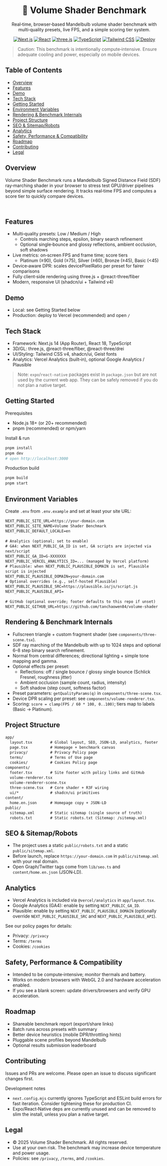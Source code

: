 <div align="center">

# 🔮 Volume Shader Benchmark

Real‑time, browser‑based Mandelbulb volume shader benchmark with multi‑quality presets, live FPS, and a simple scoring tier system.

[![Next.js](https://img.shields.io/badge/Next.js-14-000?logo=next.js)](https://nextjs.org/)
[![React](https://img.shields.io/badge/React-18-149ECA?logo=react&logoColor=fff)](https://react.dev/)
[![three.js](https://img.shields.io/badge/three.js-0.165-000?logo=three.js)](https://threejs.org/)
[![TypeScript](https://img.shields.io/badge/TypeScript-5-3178C6?logo=typescript&logoColor=fff)](https://www.typescriptlang.org/)
[![Tailwind CSS](https://img.shields.io/badge/Tailwind%20CSS-4-06B6D4?logo=tailwindcss&logoColor=fff)](https://tailwindcss.com/)
[![Deploy](https://img.shields.io/badge/Deploy-Vercel-000?logo=vercel&logoColor=fff)](https://vercel.com/)

</div>

> Caution: This benchmark is intentionally compute‑intensive. Ensure adequate cooling and power, especially on mobile devices.

## Table of Contents

- [Overview](#overview)
- [Features](#features)
- [Demo](#demo)
- [Tech Stack](#tech-stack)
- [Getting Started](#getting-started)
- [Environment Variables](#environment-variables)
- [Rendering & Benchmark Internals](#rendering--benchmark-internals)
- [Project Structure](#project-structure)
- [SEO & Sitemap/Robots](#seo--sitemaprobots)
- [Analytics](#analytics)
- [Safety, Performance & Compatibility](#safety-performance--compatibility)
- [Roadmap](#roadmap)
- [Contributing](#contributing)
- [Legal](#legal)

## Overview

Volume Shader Benchmark runs a Mandelbulb Signed Distance Field (SDF) ray‑marching shader in your browser to stress test GPU/driver pipelines beyond simple surface rendering. It tracks real‑time FPS and computes a score tier to quickly compare devices.

![screenshot](public/placeholder.jpg)

## Features

- Multi‑quality presets: Low / Medium / High
  - Controls marching steps, epsilon, binary search refinement
  - Optional single‑bounce and glossy reflections, ambient occlusion, soft shadows
- Live metrics: on‑screen FPS and frame time; score tiers
  - Platinum (≥90), Gold (≥75), Silver (≥60), Bronze (≥45), Basic (<45)
- Device‑aware DPR: scales devicePixelRatio per preset for fairer comparisons
- Fully client‑side rendering using three.js + @react-three/fiber
- Modern, responsive UI (shadcn/ui + Tailwind v4)

## Demo

- Local: see Getting Started below
- Production: deploy to Vercel (recommended) and open `/`

## Tech Stack

- Framework: Next.js 14 (App Router), React 18, TypeScript
- 3D/GL: three.js, @react-three/fiber, @react-three/drei
- UI/Styling: Tailwind CSS v4, shadcn/ui, Geist fonts
- Analytics: Vercel Analytics (built‑in), optional Google Analytics / Plausible

> Note: `expo`/`react-native` packages exist in `package.json` but are not used by the current web app. They can be safely removed if you do not plan a native target.

## Getting Started

Prerequisites

- Node.js 18+ (or 20+ recommended)
- pnpm (recommended) or npm/yarn

Install & run

```bash
pnpm install
pnpm dev
# open http://localhost:3000
```

Production build

```bash
pnpm build
pnpm start
```

## Environment Variables

Create `.env` from `.env.example` and set at least your site URL:

```env
NEXT_PUBLIC_SITE_URL=https://your-domain.com
NEXT_PUBLIC_SITE_NAME=Volume Shader Benchmark
NEXT_PUBLIC_DEFAULT_LOCALE=en

# Analytics (optional; set to enable)
# GA4: when NEXT_PUBLIC_GA_ID is set, GA scripts are injected via next/script
NEXT_PUBLIC_GA_ID=G-XXXXXXX
NEXT_PUBLIC_VERCEL_ANALYTICS_ID=... (managed by Vercel platform)
# Plausible: when NEXT_PUBLIC_PLAUSIBLE_DOMAIN is set, Plausible script is injected
NEXT_PUBLIC_PLAUSIBLE_DOMAIN=your-domain.com
# Optional overrides (e.g., self-hosted Plausible)
NEXT_PUBLIC_PLAUSIBLE_SRC=https://plausible.io/js/script.js
NEXT_PUBLIC_PLAUSIBLE_API=

# GitHub (optional override; footer defaults to this repo if unset)
NEXT_PUBLIC_GITHUB_URL=https://github.com/tanchaowen84/volume-shader
```

## Rendering & Benchmark Internals

- Fullscreen triangle + custom fragment shader (see `components/three-scene.tsx`).
- SDF ray marching of the Mandelbulb with up to 1024 steps and optional 6–8 step binary search refinement.
- Normal from central differences; directional lighting + simple tone mapping and gamma.
- Optional effects per preset:
  - Reflections: off / single bounce / glossy single bounce (Schlick Fresnel, roughness jitter)
  - Ambient occlusion (sample count, radius, intensity)
  - Soft shadow (step count, softness factor)
- Preset parameters: `getQualityParams(q)` in `components/three-scene.tsx`.
- Device DPR scaling per preset: see `components/volume-renderer.tsx`.
- Scoring: `score = clamp(FPS / 60 * 100, 0..100)`; tiers map to labels (Basic → Platinum).

## Project Structure

```
app/
  layout.tsx        # Global layout, SEO, JSON-LD, analytics, footer
  page.tsx          # Homepage + benchmark canvas
  privacy/          # Privacy Policy page
  terms/            # Terms of Use page
  cookies/          # Cookies Policy page
components/
  footer.tsx        # Site footer with policy links and GitHub
  volume-renderer.tsx
  volume-renderer-scene.tsx
  three-scene.tsx   # Core shader + R3F wiring
  ui/*              # shadcn/ui primitives
content/
  home.en.json      # Homepage copy + JSON-LD
public/
  sitemap.xml       # Static sitemap (single source of truth)
  robots.txt        # Static robots.txt (Sitemap: /sitemap.xml)
```

## SEO & Sitemap/Robots

- The project uses a static `public/robots.txt` and a static `public/sitemap.xml`.
- Before launch, replace `https://your-domain.com` in `public/sitemap.xml` with your real domain.
- Open Graph/Twitter tags come from `lib/seo.ts` and `content/home.en.json` (JSON‑LD).

## Analytics

- Vercel Analytics is included via `@vercel/analytics` in `app/layout.tsx`.
- Google Analytics (GA4): enable by setting `NEXT_PUBLIC_GA_ID`.
- Plausible: enable by setting `NEXT_PUBLIC_PLAUSIBLE_DOMAIN` (optionally override `NEXT_PUBLIC_PLAUSIBLE_SRC` and `NEXT_PUBLIC_PLAUSIBLE_API`).

See our policy pages for details:

- Privacy: `/privacy`
- Terms: `/terms`
- Cookies: `/cookies`

## Safety, Performance & Compatibility

- Intended to be compute‑intensive; monitor thermals and battery.
- Works on modern browsers with WebGL 2.0 and hardware acceleration enabled.
- If you see a blank screen: update drivers/browsers and verify GPU acceleration.

## Roadmap

- Shareable benchmark report (export/share links)
- Batch runs across presets with summary
- Better device heuristics (mobile DPR/throttling hints)
- Pluggable scene profiles beyond Mandelbulb
- Optional results submission leaderboard

## Contributing

Issues and PRs are welcome. Please open an issue to discuss significant changes first.

Development notes

- `next.config.mjs` currently ignores TypeScript and ESLint build errors for fast iteration. Consider tightening these for production CI.
- Expo/React‑Native deps are currently unused and can be removed to slim the install, unless you plan a native target.

## Legal

- © 2025 Volume Shader Benchmark. All rights reserved.
- Use at your own risk. The benchmark may increase device temperature and power usage.
- Policies: see `/privacy`, `/terms`, and `/cookies`.
